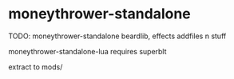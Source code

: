 # moneythrower-standalone

TODO: moneythrower-standalone beardlib, effects addfiles n stuff

moneythrower-standalone-lua requires superblt

extract to mods/
